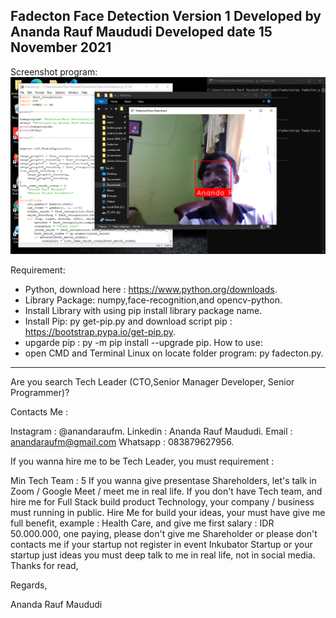 Fadecton Face Detection
Version 1
Developed by Ananda Rauf Maududi
Developed date 15 November 2021
-----------------------------------------------------------------------------------------------------------------------------------------------------------------------------------

Screenshot program: ![Screenshot Program](https://raw.githubusercontent.com/AnandaRauf/Fadecton-Face-Detection/project/SS%20Fadecton.png)

Requirement:
- Python, download here : https://www.python.org/downloads.
- Library Package: numpy,face-recognition,and opencv-python.
- Install Library with using pip install library package name.
- Install Pip: py get-pip.py and download script pip : https://bootstrap.pypa.io/get-pip.py.
- upgarde pip : py -m pip install --upgrade pip.
How to use:
- open CMD and Terminal Linux on locate folder program: py fadecton.py.

-----------------------------------------------------------------------------------------------------------------------------------------------------------------------------------

Are you search Tech Leader (CTO,Senior Manager Developer, Senior Programmer)?

Contacts Me :

Instagram : @anandaraufm.
Linkedin : Ananda Rauf Maududi.
Email : anandaraufm@gmail.com
Whatsapp : 083879627956.

If you wanna hire me to be Tech Leader, you must requirement :

Min Tech Team : 5
If you wanna give presentase Shareholders, let's talk in Zoom / Google Meet / meet me in real life.
If you don't have Tech team, and hire me for Full Stack build product Technology, your company / business must running in public.
Hire Me for build your ideas, your must have give me full benefit, example : Health Care, and give me first salary : IDR 50.000.000, one paying, please don't give me Shareholder or please don't contacts me if your startup not register in event Inkubator Startup or your startup just ideas you must deep talk to me in real life, not in social media.
Thanks for read,

Regards,

Ananda Rauf Maududi
